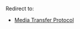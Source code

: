 Redirect to:

*   [Media Transfer Protocol](/index.php/Media_Transfer_Protocol "Media Transfer Protocol")